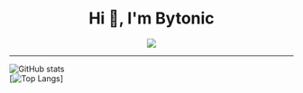 <h1 align="center">Hi 👋, I'm Bytonic</h1>
<p align="center">
  <a href="https://github.com/DenverCoder1/readme-typing-svg"><img src="https://readme-typing-svg.herokuapp.com?center=true&lines=Developer"></a>
</p>



<hr>

![GitHub stats](https://github-readme-stats.vercel.app/api?username=bytonic&show_icons=true&theme=tokyonight)  
[![Top Langs](https://github-readme-stats.vercel.app/api/top-langs/?username=Bytonic&layout=compact)]
